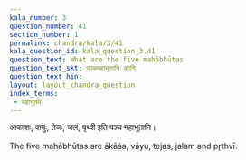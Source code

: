 ```yaml
---
kala_number: 3
question_number: 41
section_number: 1
permalink: chandra/kala/3/41
kala_question_id: kala_question_3.41
question_text: What are the five mahābhūtas
question_text_skt: पञ्चमहाभूतानि कानि
question_text_hin: 
layout: layout_chandra_question
index_terms:
 - महाभूतम्
---
```


<!-- skt-start -->
आकाशः, वायुः, तेजः, जलं, पृथ्वी इति पञ्च महाभूतानि। 
<!-- skt-end -->

<!-- eng-start -->
The five mahābhūtas are ākāśa, vāyu, tejas, jalam and pr̥thvī. 
<!-- eng-end -->
